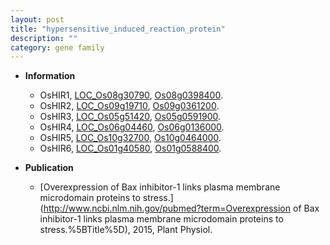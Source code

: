 ```yaml
---
layout: post
title: "hypersensitive_induced_reaction_protein"
description: ""
category: gene family
---
```


* **Information**  
    + OsHIR1, [LOC_Os08g30790](http://rice.uga.edu/cgi-bin/ORF_infopage.cgi?orf=LOC_Os08g30790), [Os08g0398400](http://rapdb.dna.affrc.go.jp/viewer/gbrowse_details/irgsp1?name=Os08g0398400).
    + OsHIR2, [LOC_Os09g19710](http://rice.uga.edu/cgi-bin/ORF_infopage.cgi?orf=LOC_Os09g19710), [Os09g0361200](http://rapdb.dna.affrc.go.jp/viewer/gbrowse_details/irgsp1?name=Os09g0361200).
    + OsHIR3, [LOC_Os05g51420](http://rice.uga.edu/cgi-bin/ORF_infopage.cgi?orf=LOC_Os05g51420), [Os05g0591900](http://rapdb.dna.affrc.go.jp/viewer/gbrowse_details/irgsp1?name=Os05g0591900).
    + OsHIR4, [LOC_Os06g04460](http://rice.uga.edu/cgi-bin/ORF_infopage.cgi?orf=LOC_Os06g04460), [Os06g0136000](http://rapdb.dna.affrc.go.jp/viewer/gbrowse_details/irgsp1?name=Os06g0136000).
    + OsHIR5, [LOC_Os10g32700](http://rice.uga.edu/cgi-bin/ORF_infopage.cgi?orf=LOC_Os10g32700), [Os10g0464000](http://rapdb.dna.affrc.go.jp/viewer/gbrowse_details/irgsp1?name=Os10g0464000).
    + OsHIR6, [LOC_Os01g40580](http://rice.uga.edu/cgi-bin/ORF_infopage.cgi?orf=LOC_Os01g40580), [Os01g0588400](http://rapdb.dna.affrc.go.jp/viewer/gbrowse_details/irgsp1?name=Os01g0588400).

* **Publication**  
    + [Overexpression of Bax inhibitor-1 links plasma membrane microdomain proteins to stress.](http://www.ncbi.nlm.nih.gov/pubmed?term=Overexpression of Bax inhibitor-1 links plasma membrane microdomain proteins to stress.%5BTitle%5D), 2015, Plant Physiol.


